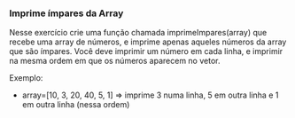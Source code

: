 ### Imprime ímpares da Array ###

Nesse exercício crie uma função chamada imprimeImpares(array) que recebe uma array de números, e imprime apenas aqueles números da array que são ímpares. Você deve imprimir um número em cada linha, e imprimir na mesma ordem em que os números aparecem no vetor.

Exemplo:

* array=[10, 3, 20, 40, 5, 1] =\> imprime 3 numa linha, 5 em outra linha e 1 em outra linha (nessa ordem)